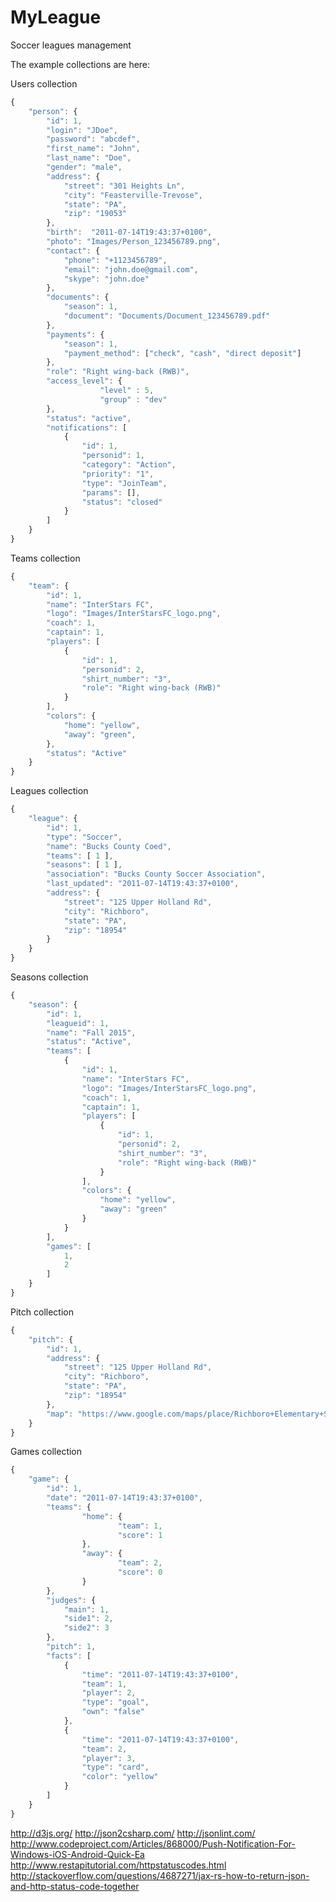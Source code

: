 # MyLeague
Soccer leagues management

The example collections are here:

Users collection
```javascript
{
	"person": {
		"id": 1,
		"login": "JDoe",
		"password": "abcdef",
		"first_name": "John",
		"last_name": "Doe",
		"gender": "male",
		"address": { 
			"street": "301 Heights Ln",
			"city": "Feasterville-Trevose",
			"state": "PA",
			"zip": "19053"
		},
		"birth":  "2011-07-14T19:43:37+0100",
		"photo": "Images/Person_123456789.png",
		"contact": {
			"phone": "+1123456789",
			"email": "john.doe@gmail.com",
			"skype": "john.doe"
		},		
		"documents": {
			"season": 1,
			"document": "Documents/Document_123456789.pdf"
		},
		"payments": {
			"season": 1,
			"payment_method": ["check", "cash", "direct deposit"]
		},
		"role": "Right wing-back (RWB)",
		"access_level": {
					"level" : 5, 
					"group" : "dev"
		},		
		"status": "active",
		"notifications": [
			{
				"id": 1,
				"personid": 1,
				"category": "Action",
				"priority": "1",
				"type": "JoinTeam",
				"params": [],
				"status": "closed"
			}
		]
	}
}
```


Teams collection
```javascript
{
	"team": {
		"id": 1,
		"name": "InterStars FC",
		"logo": "Images/InterStarsFC_logo.png",
		"coach": 1,
		"captain": 1,
		"players": [
			{
				"id": 1,
				"personid": 2,
				"shirt_number": "3",
				"role": "Right wing-back (RWB)"
			}
		],
		"colors": {
			"home": "yellow",
			"away": "green",
		},
		"status": "Active"
	}
}
```

Leagues collection
```javascript
{
    "league": {
        "id": 1,
        "type": "Soccer",
        "name": "Bucks County Coed",
		"teams": [ 1 ],
		"seasons": [ 1 ],
		"association": "Bucks County Soccer Association",
		"last_updated": "2011-07-14T19:43:37+0100",
		"address": {
			"street": "125 Upper Holland Rd",
			"city": "Richboro",
			"state": "PA",
			"zip": "18954"
		}
	}
}
```

Seasons collection
```javascript
{
	"season": {
		"id": 1,
		"leagueid": 1,
		"name": "Fall 2015",
		"status": "Active",
		"teams": [
			{
				"id": 1,
				"name": "InterStars FC",
				"logo": "Images/InterStarsFC_logo.png",
				"coach": 1,
				"captain": 1,
				"players": [
					{
						"id": 1,
						"personid": 2,
						"shirt_number": "3",
						"role": "Right wing-back (RWB)"
					}
				],
				"colors": {
					"home": "yellow",
					"away": "green"
				}
			}
		],
		"games": [
			1,
			2
		]
	}
}
```

Pitch collection
```javascript
{
	"pitch": {
		"id": 1,
		"address": { 
			"street": "125 Upper Holland Rd",
			"city": "Richboro",
			"state": "PA",
			"zip": "18954"
		},
		"map": "https://www.google.com/maps/place/Richboro+Elementary+School/@40.2102964,-75.0039346,17z/data=!3m1!4b1!4m2!3m1!1s0x89c6ac988167955b:0x9c290bf1d8543b2d"
	}
}
```

Games collection
```javascript
{
	"game": {
		"id": 1,
		"date": "2011-07-14T19:43:37+0100",
		"teams": {
				"home": {
						"team": 1,
						"score": 1
				},
				"away":	{
						"team": 2,
						"score": 0
				}
		},
		"judges": {
			"main": 1,
			"side1": 2,
			"side2": 3
		},
		"pitch": 1,
		"facts": [
			{
				"time": "2011-07-14T19:43:37+0100",
				"team": 1,
				"player": 2,
				"type": "goal",
				"own": "false"
			},
			{
				"time": "2011-07-14T19:43:37+0100",
				"team": 2,
				"player": 3,
				"type": "card",
				"color": "yellow"
			}
		]
	}
}
```

http://d3js.org/
http://json2csharp.com/
http://jsonlint.com/
http://www.codeproject.com/Articles/868000/Push-Notification-For-Windows-iOS-Android-Quick-Ea
http://www.restapitutorial.com/httpstatuscodes.html
http://stackoverflow.com/questions/4687271/jax-rs-how-to-return-json-and-http-status-code-together
